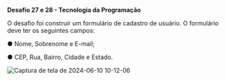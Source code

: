 **Desafio 27 e 28 - Tecnologia da Programação**

O desafio foi construir um formulário de cadastro de usuário. O formulário deve ter os seguintes campos:

●  Nome, Sobrenome e E-mail;

●  CEP, Rua, Bairro, Cidade e Estado.



![Captura de tela de 2024-06-10 10-12-06](https://github.com/gustaavoosantos/Desafio-27-e-28/assets/163207767/302e46ef-a374-485b-9be5-e29c7ea6aff7)
